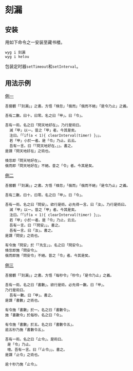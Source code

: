 # 刻漏

## 安装

用如下命令之一安装至藏书楼。

```
wyg i 刻漏
wyg i kelou
```

包装定时器`setTimeout`和`setInterval`。

## 用法示例

[例一](https://akira-cn.github.io/wenyan-demos/#/刻漏)

```
吾嘗觀「「刻漏」」之書。方悟「倏忽」「俄而」「俄而不絕」「是令乃止」之義。

吾有二數。曰十。曰零。名之曰「甲」。曰「令」。

吾有一術。名之曰「問天地好在」。乃行是術曰。
  減「甲」以一。昔之「甲」者。今其是矣。
  注曰。「「if(a < 1){ clearInterval(timer) }」」。
  若「甲」小於一者。是「令」乃止。云云。
  吾有一言。曰「「問天地好在。」」。書之。
是謂「問天地好在」之術也。

倏忽即「問天地好在」。
俄而即「問天地好在」不絕。昔之「令」者。今其是矣。
```

[例二](https://akira-cn.github.io/wenyan-demos/#/刻漏二)

```
吾嘗觀「「刻漏」」之書。方悟「倏忽」「俄而」「俄而不絕」「是令乃止」之義。

吾有二數。曰十。曰零。名之曰「甲」。曰「令」。

吾有一術。名之曰「問安」。欲行是術。必先得一言。曰「汝」。乃行是術曰。
  減「甲」以一。昔之「甲」者。今其是矣。
  注曰。「「if(a < 1){ clearInterval(timer) }」」。
  若「甲」小於一者。是「令」乃止。云云。
  吾有一言。曰「「問安」」。書之。
  吾有一言。曰「汝」。書之。
是謂「問安」之術也。

有令施「問安」於「「先生」」。名之曰「問安令」。
倏忽即施「問安令」。
俄而即施「問安令」不絕。昔之「令」者。今其是矣。
```

[例三](https://akira-cn.github.io/wenyan-demos/#/刻漏三)

```
吾嘗觀「「刻漏」」之書。方悟「每秒令」「秒令」「是令乃止」之義。

吾有一術。名之曰「書數」。欲行是術。必先得一數。曰「甲」。
乃行是術曰。
  吾有一數。曰「甲」。書之。	
是謂「書數」之術也。

有令施「書數」於一。名之曰「書數令」。
施「書數令」於每秒。名之曰「令」。

有令施「書數」於五。名之曰「書數令五」。
逾五秒乃施「書數令五」。

吾有一術。名之曰「止令」。是術曰。
 是「令」乃止。
 噫。吾有一言。曰「「止令」」。書之。
是謂「止令」之術也。

逾十秒乃施「止令」。
```
